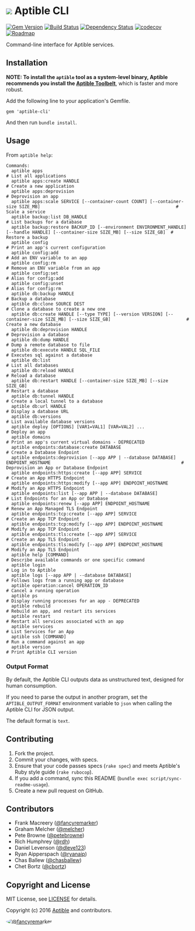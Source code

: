 # ![](https://raw.github.com/aptible/straptible/master/lib/straptible/rails/templates/public.api/icon-60px.png) Aptible CLI

[![Gem Version](https://badge.fury.io/rb/aptible-cli.png)](https://rubygems.org/gems/aptible-cli)
[![Build Status](https://travis-ci.org/aptible/aptible-cli.png?branch=master)](https://travis-ci.org/aptible/aptible-cli)
[![Dependency Status](https://gemnasium.com/aptible/aptible-cli.png)](https://gemnasium.com/aptible/aptible-cli)
[![codecov](https://codecov.io/gh/aptible/aptible-cli/branch/master/graph/badge.svg)](https://codecov.io/gh/aptible/aptible-cli)
[![Roadmap](https://badge.waffle.io/aptible/aptible-cli.svg?label=ready&title=roadmap)](http://waffle.io/aptible/aptible-cli)

Command-line interface for Aptible services.

## Installation

**NOTE: To install the `aptible` tool as a system-level binary, Aptible
recommends you install the
[Aptible Toolbelt](https://support.aptible.com/toolbelt/)**, which is faster
and more robust.

Add the following line to your application's Gemfile.

    gem 'aptible-cli'

And then run `bundle install`.


## Usage

From `aptible help`:

<!-- BEGIN USAGE -->
```
Commands:
  aptible apps                                                                                                                       # List all applications
  aptible apps:create HANDLE                                                                                                         # Create a new application
  aptible apps:deprovision                                                                                                           # Deprovision an app
  aptible apps:scale SERVICE [--container-count COUNT] [--container-size SIZE_MB]                                                    # Scale a service
  aptible backup:list DB_HANDLE                                                                                                      # List backups for a database
  aptible backup:restore BACKUP_ID [--environment ENVIRONMENT_HANDLE] [--handle HANDLE] [--container-size SIZE_MB] [--size SIZE_GB]  # Restore a backup
  aptible config                                                                                                                     # Print an app's current configuration
  aptible config:add                                                                                                                 # Add an ENV variable to an app
  aptible config:rm                                                                                                                  # Remove an ENV variable from an app
  aptible config:set                                                                                                                 # Alias for config:add
  aptible config:unset                                                                                                               # Alias for config:rm
  aptible db:backup HANDLE                                                                                                           # Backup a database
  aptible db:clone SOURCE DEST                                                                                                       # Clone a database to create a new one
  aptible db:create HANDLE [--type TYPE] [--version VERSION] [--container-size SIZE_MB] [--size SIZE_GB]                             # Create a new database
  aptible db:deprovision HANDLE                                                                                                      # Deprovision a database
  aptible db:dump HANDLE                                                                                                             # Dump a remote database to file
  aptible db:execute HANDLE SQL_FILE                                                                                                 # Executes sql against a database
  aptible db:list                                                                                                                    # List all databases
  aptible db:reload HANDLE                                                                                                           # Reload a database
  aptible db:restart HANDLE [--container-size SIZE_MB] [--size SIZE_GB]                                                              # Restart a database
  aptible db:tunnel HANDLE                                                                                                           # Create a local tunnel to a database
  aptible db:url HANDLE                                                                                                              # Display a database URL
  aptible db:versions                                                                                                                # List available database versions
  aptible deploy [OPTIONS] [VAR1=VAL1] [VAR=VAL2] ...                                                                                # Deploy an app
  aptible domains                                                                                                                    # Print an app's current virtual domains - DEPRECATED
  aptible endpoints:database:create DATABASE                                                                                         # Create a Database Endpoint
  aptible endpoints:deprovision [--app APP | --database DATABASE] ENDPOINT_HOSTNAME                                                  # Deprovision an App or Database Endpoint
  aptible endpoints:https:create [--app APP] SERVICE                                                                                 # Create an App HTTPS Endpoint
  aptible endpoints:https:modify [--app APP] ENDPOINT_HOSTNAME                                                                       # Modify an App HTTPS Endpoint
  aptible endpoints:list [--app APP | --database DATABASE]                                                                           # List Endpoints for an App or Database
  aptible endpoints:renew [--app APP] ENDPOINT_HOSTNAME                                                                              # Renew an App Managed TLS Endpoint
  aptible endpoints:tcp:create [--app APP] SERVICE                                                                                   # Create an App TCP Endpoint
  aptible endpoints:tcp:modify [--app APP] ENDPOINT_HOSTNAME                                                                         # Modify an App TCP Endpoint
  aptible endpoints:tls:create [--app APP] SERVICE                                                                                   # Create an App TLS Endpoint
  aptible endpoints:tls:modify [--app APP] ENDPOINT_HOSTNAME                                                                         # Modify an App TLS Endpoint
  aptible help [COMMAND]                                                                                                             # Describe available commands or one specific command
  aptible login                                                                                                                      # Log in to Aptible
  aptible logs [--app APP | --database DATABASE]                                                                                     # Follows logs from a running app or database
  aptible operation:cancel OPERATION_ID                                                                                              # Cancel a running operation
  aptible ps                                                                                                                         # Display running processes for an app - DEPRECATED
  aptible rebuild                                                                                                                    # Rebuild an app, and restart its services
  aptible restart                                                                                                                    # Restart all services associated with an app
  aptible services                                                                                                                   # List Services for an App
  aptible ssh [COMMAND]                                                                                                              # Run a command against an app
  aptible version                                                                                                                    # Print Aptible CLI version
```
<!-- END USAGE -->

### Output Format

By default, the Aptible CLI outputs data as unstructured text, designed for human consumption.

If you need to parse the output in another program, set the `APTIBLE_OUTPUT_FORMAT` environment variable to `json` when calling the Aptible CLI for JSON output.

The default format is `text`.

## Contributing

1. Fork the project.
1. Commit your changes, with specs.
1. Ensure that your code passes specs (`rake spec`) and meets Aptible's Ruby style guide (`rake rubocop`).
1. If you add a command, sync this README (`bundle exec script/sync-readme-usage`).
1. Create a new pull request on GitHub.

## Contributors

* Frank Macreery ([@fancyremarker](https://github.com/fancyremarker))
* Graham Melcher ([@melcher](https://github.com/melcher))
* Pete Browne ([@petebrowne](https://github.com/petebrowne))
* Rich Humphrey ([@rdh](https://github.com/rdh))
* Daniel Levenson ([@dleve123](https://github.com/dleve123))
* Ryan Aipperspach ([@ryanaip](https://github.com/ryanaip))
* Chas Ballew ([@chasballew](https://github.com/chasballew))
* Chet Bortz ([@cbortz](https://github.com/cbortz))

## Copyright and License

MIT License, see [LICENSE](LICENSE.md) for details.

Copyright (c) 2016 [Aptible](https://www.aptible.com) and contributors.

[<img src="https://s.gravatar.com/avatar/f7790b867ae619ae0496460aa28c5861?s=60" style="border-radius: 50%;" alt="@fancyremarker" />](https://github.com/fancyremarker)
